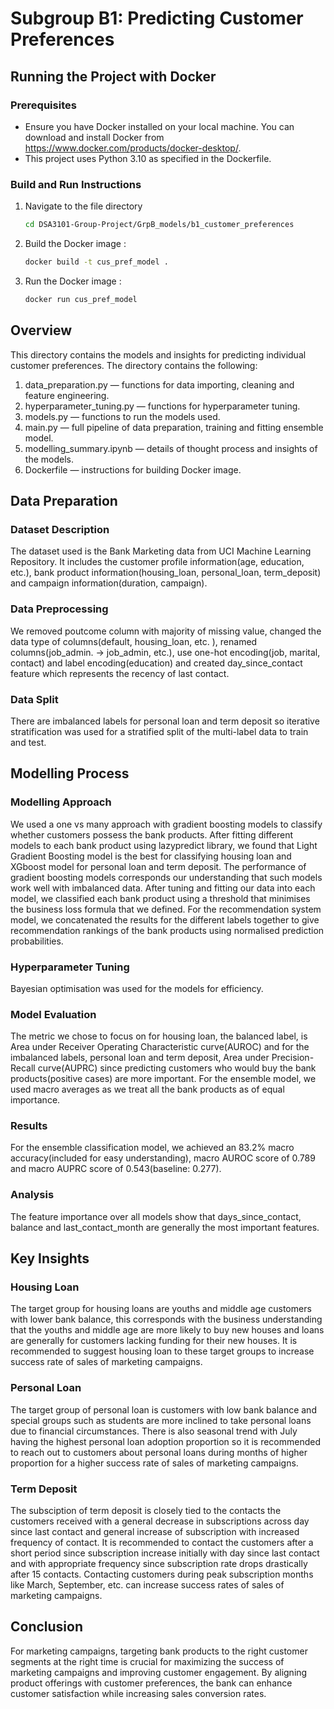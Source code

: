# Subgroup B1: Predicting Customer Preferences
## Running the Project with Docker

### Prerequisites

- Ensure you have Docker installed on your local machine. You can download and install Docker from https://www.docker.com/products/docker-desktop/.
- This project uses Python 3.10 as specified in the Dockerfile.

### Build and Run Instructions
1. Navigate to the file directory
   ```bash
   cd DSA3101-Group-Project/GrpB_models/b1_customer_preferences
   ```
2. Build the Docker image :

   ```bash
   docker build -t cus_pref_model .
   ```
3. Run the Docker image :

   ```bash
   docker run cus_pref_model
   ```
## Overview
This directory contains the models and insights for predicting individual customer preferences. The directory contains the following:

1. data_preparation.py — functions for data importing, cleaning and feature engineering.
2. hyperparameter_tuning.py — functions for hyperparameter tuning.
3. models.py — functions to run the models used.
4. main.py — full pipeline of data preparation, training and fitting ensemble model.
5. modelling_summary.ipynb — details of thought process and insights of the models.
6. Dockerfile — instructions for building Docker image.

## Data Preparation
### Dataset Description
The dataset used is the Bank Marketing data from UCI Machine Learning Repository. It includes the customer profile information(age, education, etc.), bank product information(housing_loan, personal_loan, term_deposit) and campaign information(duration, campaign).
### Data Preprocessing
We removed poutcome column with majority of missing value, changed the data type of columns(default, housing_loan, etc. ), renamed columns(job_admin. -> job_admin, etc.), use one-hot encoding(job, marital, contact) and label encoding(education) and created day_since_contact feature which represents the recency of last contact.
### Data Split
There are imbalanced labels for personal loan and term deposit so iterative stratification was used for a stratified split of the multi-label data to train and test.

## Modelling Process
### Modelling Approach
We used a one vs many approach with gradient boosting models to classify whether customers possess the bank products. After fitting different models to each bank product using lazypredict library, we found that Light Gradient Boosting model is the best for classifying housing loan and XGboost model for personal loan and term deposit. The performance of gradient boosting models corresponds our understanding that such models work well with imbalanced data. 
After tuning and fitting our data into each model, we classified each bank product using a threshold that minimises the business loss formula that we defined. For the recommendation system model, we concatenated the results for the different labels together to give recommendation rankings of the bank products using normalised prediction probabilities.
### Hyperparameter Tuning
Bayesian optimisation was used for the models for efficiency.
### Model Evaluation
The metric we chose to focus on for housing loan, the balanced label, is Area under Receiver Operating Characteristic curve(AUROC) and for the imbalanced labels, personal loan and term deposit, Area under Precision-Recall curve(AUPRC) since predicting customers who would buy the bank products(positive cases) are more important. For the ensemble model, we used macro averages as we treat all the bank products as of equal importance.
### Results
For the ensemble classification model, we achieved an 83.2% macro accuracy(included for easy understanding), macro AUROC score of 0.789 and macro AUPRC score of 0.543(baseline: 0.277).
### Analysis
The feature importance over all models show that days_since_contact, balance and last_contact_month are generally the most important features.

## Key Insights
### Housing Loan
The target group for housing loans are youths and middle age customers with lower bank balance, this corresponds with the business understanding that the youths and middle age are more likely to buy new houses and loans are generally for customers lacking funding for their new houses. It is recommended to suggest housing loan to these target groups to increase success rate of sales of marketing campaigns.
### Personal Loan
The target group of personal loan is customers with low bank balance and special groups such as students are more inclined to take personal loans due to financial circumstances. There is also seasonal trend with July having the highest personal loan adoption proportion so it is recommended to reach out to customers about personal loans during months of higher proportion for a higher success rate of sales of marketing campaigns.
### Term Deposit
The subsciption of term deposit is closely tied to the contacts the customers received with a general decrease in subscriptions across day since last contact and general increase of subscription with increased frequency of contact. It is recommended to contact the customers after a short period since subscription increase initially with day since last contact and with appropriate frequency since subscription rate drops drastically after 15 contacts. Contacting customers during peak subscription months like March, September, etc. can increase success rates of sales of marketing campaigns.

## Conclusion
For marketing campaigns, targeting bank products to the right customer segments at the right time is crucial for maximizing the success of marketing campaigns and improving customer engagement. By aligning product offerings with customer preferences, the bank can enhance customer satisfaction while increasing sales conversion rates.

